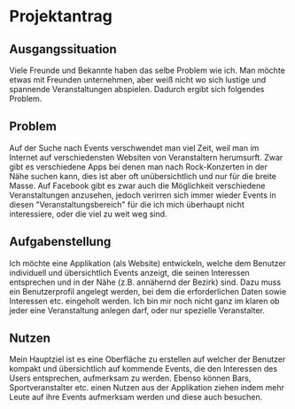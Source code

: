 # Projektantrag
## Ausgangssituation
Viele Freunde und Bekannte haben das selbe Problem wie ich. Man möchte etwas mit Freunden
unternehmen, aber weiß nicht wo sich lustige und spannende Veranstaltungen abspielen. 
Dadurch ergibt sich folgendes Problem.

## Problem
Auf der Suche nach Events verschwendet man viel Zeit, weil man im Internet auf verschiedensten
Websiten von Veranstaltern herumsurft. Zwar gibt es verschiedene Apps bei denen man nach Rock-Konzerten in
der Nähe suchen kann, dies ist aber oft unübersichtlich und nur für die breite Masse.
Auf Facebook gibt es zwar auch die Möglichkeit verschiedene Veranstaltungen anzusehen, jedoch
verirren sich immer wieder Events in diesen "Veranstaltungsbereich" für die ich mich überhaupt nicht interessiere, oder
die viel zu weit weg sind.

## Aufgabenstellung
Ich möchte eine Applikation (als Website) entwickeln, welche dem Benutzer individuell und übersichtlich
Events anzeigt, die seinen Interessen entsprechen und in der Nähe (z.B. annähernd der Bezirk) sind. Dazu muss ein Benutzerprofil angelegt werden,
bei dem die erforderlichen Daten sowie Interessen etc. eingeholt werden. Ich bin mir noch nicht ganz im klaren ob jeder eine Veranstaltung
anlegen darf, oder nur spezielle Veranstalter.

## Nutzen
Mein Hauptziel ist es eine Oberfläche zu erstellen auf welcher der Benutzer kompakt und übersichtlich auf kommende Events, 
die den Interessen des Users entsprechen, aufmerksam zu werden.
Ebenso können Bars, Sportveranstalter etc. einen Nutzen aus der Applikation ziehen indem mehr Leute auf ihre 
Events aufmerksam werden und diese auch besuchen.



